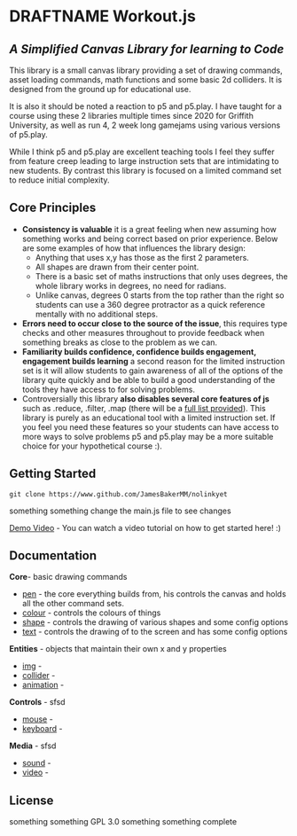 
# DRAFTNAME Workout.js
## *A Simplified Canvas Library for learning to Code*
This library is a small canvas library providing a set of drawing commands, asset loading commands, math functions and some basic 2d colliders. It is designed from the ground up for educational use.

It is also it should be noted a reaction to p5 and p5.play. I have taught for a course using these 2 libraries multiple times since 2020 for Griffith University, as well as run 4, 2 week long gamejams using various versions of p5.play. 

While I think p5 and p5.play are excellent teaching tools I feel they suffer from feature creep leading to large instruction sets that are intimidating to new students. By contrast this library is focused on a limited command set to reduce initial complexity.

## Core Principles
- **Consistency is valuable** it is a great feeling when new assuming how something works and being correct based on prior experience. Below are some examples of how that influences the library design:
	-  Anything that uses x,y has those as the first 2 parameters. 
	-  All shapes are drawn from their center point.
	- There is a basic set of maths instructions that only uses degrees, the whole library works in degrees, no need for radians.
	-  Unlike canvas, degrees 0 starts from the top rather than the right so students can use a 360 degree protractor as a quick reference mentally with no additional steps.
- **Errors need to occur close to the source of the issue**,  this requires type checks and other measures throughout to provide feedback when something breaks as close to the problem as we can. 
-  **Familiarity builds confidence, confidence builds engagement, engagement builds learning** a second reason for the limited instruction set is it will allow students to gain awareness of all of the options of the library quite quickly and be able to build a good understanding of the tools they have access to for solving problems.
- Controversially this library **also disables several core features of js** such as .reduce, .filter, .map (there will be a [full list provided](www.github.com/jamesBakerMM)). This library is  purely as an educational tool with a limited instruction set. If you feel you need these features so your students can have access to more ways to solve problems p5 and p5.play may be a more suitable choice for your hypothetical course :).
## Getting Started
    git clone https://www.github.com/JamesBakerMM/nolinkyet
something something change the main.js file to see changes

[Demo Video](www.github.com/jamesBakerMM) - You can watch a video tutorial on how to get started here! :)

## Documentation
**Core**- basic drawing commands
- [pen](www.github.com/jamesBakerMM) - the core everything builds from, his controls the canvas and holds all the other command sets.
- [colour](www.github.com/jamesBakerMM) - controls the colours of things
- [shape](www.github.com/jamesBakerMM) - controls the drawing of various shapes and some config options
- [text](www.github.com/jamesBakerMM) - controls the drawing of to the screen and has some config options

**Entities** - objects that maintain their own x and y properties
- [img](www.github.com/jamesBakerMM) - 
- [collider](www.github.com/jamesBakerMM) - 
- [animation](www.github.com/jamesBakerMM) - 

**Controls** - sfsd
- [mouse](www.github.com/jamesBakerMM) - 
- [keyboard](www.github.com/jamesBakerMM) - 

**Media** - sfsd
- [sound](www.github.com/jamesBakerMM) - 
- [video](www.github.com/jamesBakerMM) - 
## License
something something GPL 3.0 something something complete
